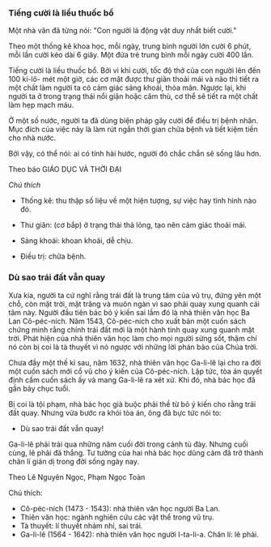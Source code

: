 ### Tiếng cười là liều thuốc bổ

Một nhà văn đã từng nói: "Con người là động vật duy nhất biết cười."

Theo một thống kê khoa học, mỗi ngày, trung bình người lớn cười 6 phút, mỗi lần cười kéo dài 6 giây. Một đứa trẻ trung bình mỗi ngày cười 400 lần.

Tiếng cười là liều thuốc bổ. Bởi vì khi cười, tốc độ thở của con người lên đến 100 ki-lô- mét một giờ, các cơ mặt được thư giãn thoải mái và não thì tiết ra một chất làm người ta có cảm giác sảng khoái, thỏa mãn. Ngược lại, khi người ta ở trong trạng thái nổi giận hoặc căm thù, cơ thể sẽ tiết ra một chất làm hẹp mạch máu.

Ở một số nước, người ta đã dùng biện pháp gây cười để điều trị bệnh nhân. Mục đích của việc này là làm rút ngắn thời gian chữa bệnh và tiết kiệm tiền cho nhà nước.

Bởi vậy, có thể nói: ai có tính hài hước, người đó chắc chắn sẽ sống lâu hơn.

Theo báo GIÁO DỤC VÀ THỜI ĐẠI

_Chú thích_

- Thống kê: thu thập số liệu về một hiện tượng, sự việc hay tình hình nào đó.

- Thư giãn: (cơ bắp) ở trạng thái thả lỏng, tạo nên cảm giác thoải mái.

- Sảng khoái: khoan khoái, dễ chịu.

- Điều trị: chữa bệnh.



### Dù sao trái đất vẫn quay

Xưa kia, người ta cứ nghĩ rằng trái đất là trung tâm của vũ trụ, đứng yên một chỗ, còn mặt trời, mặt trăng và muôn ngàn vì sao phải quay xung quanh cái tâm này. Người đầu tiên bác bỏ ý kiến sai lầm đó là nhà thiên văn học Ba Lan Cô-péc-ních. Năm 1543, Cô-péc-ních cho xuất bản một cuốn sách chứng minh rằng chính trái đất mới là một hành tinh quay xung quanh mặt trời. Phát hiện của nhà thiên văn học làm cho mọi người sửng sốt, thậm chí nó còn bị coi là tà thuyết vì nó ngược với những lời phán bảo của Chúa trời.

Chưa đầy một thế kỉ sau, năm 1632, nhà thiên văn học Ga-li-lê lại cho ra đời một cuốn sách mới cổ vũ cho ý kiến của Cô-péc-ních. Lập tức, tòa án quyết định cấm cuốn sách ấy và mang Ga-li-lê ra xét xử. Khi đó, nhà bác học đã gần bảy chục tuổi.

Bị coi là tội phạm, nhà bác học già buộc phải thề từ bỏ ý kiến cho rằng trái đất quay. Nhưng vừa bước ra khỏi tòa án, ông đã bực tức nói to:

- Dù sao trái đất vẫn quay!

Ga-li-lê phải trải qua những năm cuối đời trong cảnh tù đày. Nhưng cuối cùng, lẽ phải đã thắng. Tư tưởng của hai nhà bác học dũng cảm đã trở thành chân lí giản dị trong đời sống ngày nay.

Theo Lê Nguyên Ngọc, Phạm Ngọc Toàn

Chú thích:

- Cô-péc-ních (1473 - 1543): nhà thiên văn học người Ba Lan.
- Thiên văn học: ngành nghiên cứu các vật thể trong vũ trụ.
- Tà thuyết: lí thuyết nhảm nhỉ, sai trái.
- Ga-li-lê (1564 - 1642): nhà thiên văn học người I-ta-li-a.
Chân lí: lẽ phải.